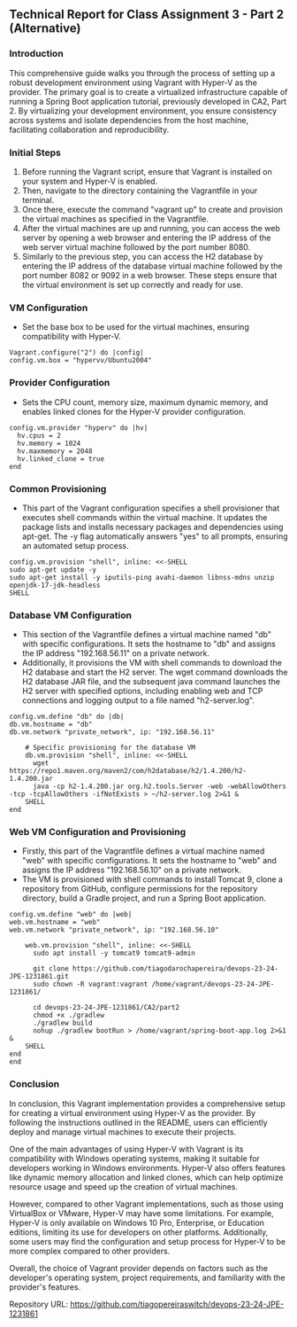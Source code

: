 ## Technical Report for Class Assignment 3 - Part 2 (Alternative)

### Introduction

This comprehensive guide walks you through the process of setting up a robust development environment using Vagrant with Hyper-V as the provider. The primary goal is to create a virtualized infrastructure capable of running a Spring Boot application tutorial, previously developed in CA2, Part 2. By virtualizing your development environment, you ensure consistency across systems and isolate dependencies from the host machine, facilitating collaboration and reproducibility.

### Initial Steps

1. Before running the Vagrant script, ensure that Vagrant is installed on your system and Hyper-V is enabled. 
2. Then, navigate to the directory containing the Vagrantfile in your terminal. 
3. Once there, execute the command "vagrant up" to create and provision the virtual machines as specified in the Vagrantfile. 
4. After the virtual machines are up and running, you can access the web server by opening a web browser and entering the IP address of the web server virtual machine followed by the port number 8080. 
5. Similarly to the previous step, you can access the H2 database by entering the IP address of the database virtual machine followed by the port number 8082 or 9092 in a web browser. These steps ensure that the virtual environment is set up correctly and ready for use.

### VM Configuration

- Set the base box to be used for the virtual machines, ensuring compatibility with Hyper-V.
```
Vagrant.configure("2") do |config|
config.vm.box = "hypervv/Ubuntu2004"
```

### Provider Configuration
- Sets the CPU count, memory size, maximum dynamic memory, and enables linked clones for the Hyper-V provider configuration.
```
config.vm.provider "hyperv" do |hv|
  hv.cpus = 2          
  hv.memory = 1024     
  hv.maxmemory = 2048 
  hv.linked_clone = true 
end
```
### Common Provisioning
- This part of the Vagrant configuration specifies a shell provisioner that executes shell commands within the virtual machine. It updates the package lists and installs necessary packages and dependencies using apt-get. The -y flag automatically answers "yes" to all prompts, ensuring an automated setup process.
```
config.vm.provision "shell", inline: <<-SHELL
sudo apt-get update -y
sudo apt-get install -y iputils-ping avahi-daemon libnss-mdns unzip openjdk-17-jdk-headless
SHELL
```

### Database VM Configuration
- This section of the Vagrantfile defines a virtual machine named "db" with specific configurations. It sets the hostname to "db" and assigns the IP address "192.168.56.11" on a private network. 
- Additionally, it provisions the VM with shell commands to download the H2 database and start the H2 server. The wget command downloads the H2 database JAR file, and the subsequent java command launches the H2 server with specified options, including enabling web and TCP connections and logging output to a file named "h2-server.log".

```
config.vm.define "db" do |db|
db.vm.hostname = "db"
db.vm.network "private_network", ip: "192.168.56.11"

    # Specific provisioning for the database VM
    db.vm.provision "shell", inline: <<-SHELL
      wget https://repo1.maven.org/maven2/com/h2database/h2/1.4.200/h2-1.4.200.jar
      java -cp h2-1.4.200.jar org.h2.tools.Server -web -webAllowOthers -tcp -tcpAllowOthers -ifNotExists > ~/h2-server.log 2>&1 &
    SHELL
end
```
### Web VM Configuration and Provisioning
- Firstly, this part of the Vagrantfile defines a virtual machine named "web" with specific configurations. It sets the hostname to "web" and assigns the IP address "192.168.56.10" on a private network. 
- The VM is provisioned with shell commands to install Tomcat 9, clone a repository from GitHub, configure permissions for the repository directory, build a Gradle project, and run a Spring Boot application.

```
config.vm.define "web" do |web|
web.vm.hostname = "web"
web.vm.network "private_network", ip: "192.168.56.10"

    web.vm.provision "shell", inline: <<-SHELL
      sudo apt install -y tomcat9 tomcat9-admin
   
      git clone https://github.com/tiagodarochapereira/devops-23-24-JPE-1231861.git
      sudo chown -R vagrant:vagrant /home/vagrant/devops-23-24-JPE-1231861/

      cd devops-23-24-JPE-1231861/CA2/part2
      chmod +x ./gradlew
      ./gradlew build
      nohup ./gradlew bootRun > /home/vagrant/spring-boot-app.log 2>&1 &
    SHELL
end
end
```

### Conclusion

In conclusion, this Vagrant implementation provides a comprehensive setup for creating a virtual environment using Hyper-V as the provider. By following the instructions outlined in the README, users can efficiently deploy and manage virtual machines to execute their projects.

One of the main advantages of using Hyper-V with Vagrant is its compatibility with Windows operating systems, making it suitable for developers working in Windows environments. Hyper-V also offers features like dynamic memory allocation and linked clones, which can help optimize resource usage and speed up the creation of virtual machines.

However, compared to other Vagrant implementations, such as those using VirtualBox or VMware, Hyper-V may have some limitations. For example, Hyper-V is only available on Windows 10 Pro, Enterprise, or Education editions, limiting its use for developers on other platforms. Additionally, some users may find the configuration and setup process for Hyper-V to be more complex compared to other providers.

Overall, the choice of Vagrant provider depends on factors such as the developer's operating system, project requirements, and familiarity with the provider's features. 

Repository URL: https://github.com/tiagopereiraswitch/devops-23-24-JPE-1231861





